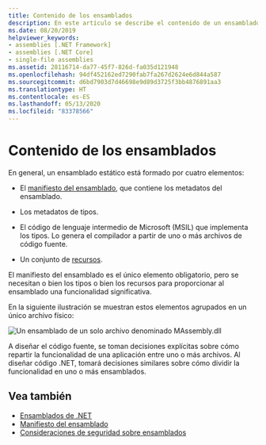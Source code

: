```yaml
---
title: Contenido de los ensamblados
description: En este artículo se describe el contenido de un ensamblado .NET, que puede incluir metadatos de ensamblado, metadatos de tipo, código MSIL y recursos.
ms.date: 08/20/2019
helpviewer_keywords:
- assemblies [.NET Framework]
- assemblies [.NET Core]
- single-file assemblies
ms.assetid: 28116714-da77-45f7-826d-fa035d121948
ms.openlocfilehash: 94df452162ed7290fab7fa267d2624e6d844a587
ms.sourcegitcommit: d6bd7903d7d46698e9d89d3725f3bb4876891aa3
ms.translationtype: HT
ms.contentlocale: es-ES
ms.lasthandoff: 05/13/2020
ms.locfileid: "83378566"
---
```

# <a name="assembly-contents"></a>Contenido de los ensamblados

En general, un ensamblado estático está formado por cuatro elementos:

- El [manifiesto del ensamblado](manifest.md), que contiene los metadatos del ensamblado.

- Los metadatos de tipos.  

- El código de lenguaje intermedio de Microsoft (MSIL) que implementa los tipos. Lo genera el compilador a partir de uno o más archivos de código fuente.

- Un conjunto de [recursos](../../framework/resources/index.md).  

El manifiesto del ensamblado es el único elemento obligatorio, pero se necesitan o bien los tipos o bien los recursos para proporcionar al ensamblado una funcionalidad significativa.

En la siguiente ilustración se muestran estos elementos agrupados en un único archivo físico:

![Un ensamblado de un solo archivo denominado MAssembly.dll](./media/contents/single-file-assembly.gif)

A diseñar el código fuente, se toman decisiones explícitas sobre cómo repartir la funcionalidad de una aplicación entre uno o más archivos. Al diseñar código .NET, tomará decisiones similares sobre cómo dividir la funcionalidad en uno o más ensamblados.

## <a name="see-also"></a>Vea también

- [Ensamblados de .NET](index.md)
- [Manifiesto del ensamblado](manifest.md)
- [Consideraciones de seguridad sobre ensamblados](security-considerations.md)
